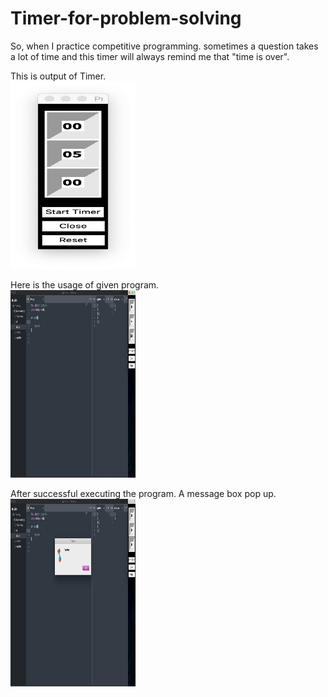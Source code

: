 # Timer-for-problem-solving
So, when I practice competitive programming. sometimes a question takes a lot of time and this timer will always remind me that "time is over".
<br>

This is output of Timer.<br>
<img src="outputs/output.png" width=200 height=300>
<br>

Here is the usage of given program.<br>
<img src="outputs/usage.png" width=200 height=300>
<br>

After successful executing the program. A message box pop up.<br>
<img src="outputs/output-usage.png" width=200 height=300>


